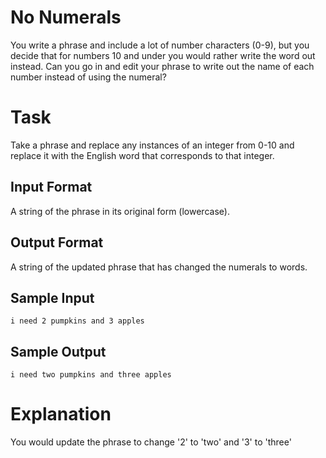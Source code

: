 # No Numerals
You write a phrase and include a lot of number characters (0-9), but you decide that for numbers 10 and under you would rather write the word out instead. Can you go in and edit your phrase to write out the name of each number instead of using the numeral? 

# Task
Take a phrase and replace any instances of an integer from 0-10 and replace it with the English word that corresponds to that integer.

## Input Format
A string of the phrase in its original form (lowercase).

## Output Format
A string of the updated phrase that has changed the numerals to words.

## Sample Input 
`i need 2 pumpkins and 3 apples`

## Sample Output
```
i need two pumpkins and three apples
```

# Explanation
You would update the phrase to change '2' to 'two' and '3' to 'three'
